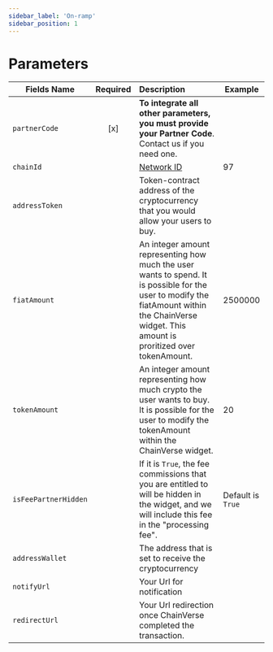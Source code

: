 ```yaml
---
sidebar_label: 'On-ramp'
sidebar_position: 1
---
```


# Parameters
| Fields Name | Required | Description | Example |
| -------- | :-------: | :--- | ---------------------------------------- |
| `partnerCode` | [x] | **To integrate all other parameters, you must provide your Partner Code**. Contact us if you need one. | |
| `chainId` |  | [Network ID](https://chainlist.org/) | 97 |
| `addressToken` | | Token-contract address of the cryptocurrency that you would allow your users to buy. |  |
| `fiatAmount` |  | An integer amount representing how much the user wants to spend. It is possible for the user to modify the fiatAmount within the ChainVerse widget. This amount is proritized over tokenAmount. | 2500000 |
| `tokenAmount` |  | An integer amount representing how much crypto the user wants to buy. It is possible for the user to modify the tokenAmount within the ChainVerse widget. | 20 |
| `isFeePartnerHidden` |  | If it is `True`, the fee commissions that you are entitled to will be hidden in the widget, and we will include this fee in the "processing fee".| Default is `True` |
| `addressWallet` | | The address that is set to receive the cryptocurrency |  |
| `notifyUrl` |  | Your Url for notification |  |
| `redirectUrl` |  | Your Url redirection once ChainVerse completed the transaction. |  |
